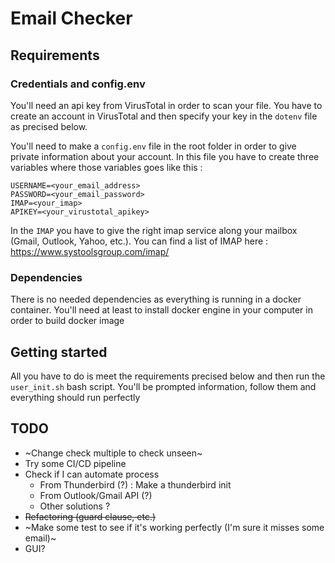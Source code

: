 # Email Checker

## Requirements

### Credentials and config.env

You'll need an api key from VirusTotal in order to scan your file. You have to create an account in VirusTotal and then specify your key in the ``dotenv`` file as precised below.

You'll need to make a ``config.env`` file in the root folder in order to give private information about your account.
In this file you have to create three variables where those variables goes like this :

```env
USERNAME=<your_email_address>
PASSWORD=<your_email_password>
IMAP=<your_imap>
APIKEY=<your_virustotal_apikey>
```

In the ``IMAP`` you have to give the right imap service along your mailbox (Gmail, Outlook, Yahoo, etc.). You can find a list of IMAP here : <https://www.systoolsgroup.com/imap/>

### Dependencies

There is no needed dependencies as everything is running in a docker container. You'll need at least to install docker engine in your computer in order to build docker image

## Getting started

All you have to do is meet the requirements precised below and then run the ``user_init.sh`` bash script. You'll be prompted information, follow them and everything should run perfectly

## TODO

- ~Change check multiple to check unseen~
- Try some CI/CD pipeline
- Check if I can automate process
  - From Thunderbird (?) : Make a thunderbird init
  - From Outlook/Gmail API (?)
  - Other solutions ?
- ~~Refactoring (guard clause, etc.)~~
- ~Make some test to see if it's working perfectly (I'm sure it misses some email)~
- GUI?

